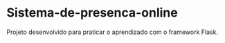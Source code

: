 # Sistema-de-presenca-online
Projeto desenvolvido para praticar o aprendizado com o framework Flask.
